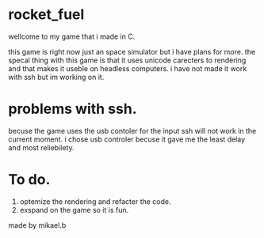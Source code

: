 # rocket_fuel
wellcome to my game that i made in C.

this game is right now just an space simulator but i have plans for more.
the specal thing with this game is that it uses unicode carecters to rendering and that makes it useble on headless computers. 
i have not made it work with ssh but im working on it.



# problems with ssh.
becuse the game uses the usb contoler for the input ssh will not work in the current moment.
i chose usb controler becuse it gave me the least delay and most reliebilety.




# To do.
1. optemize the rendering and refacter the code.
2. exspand on the game so it is fun.



made by mikael.b



